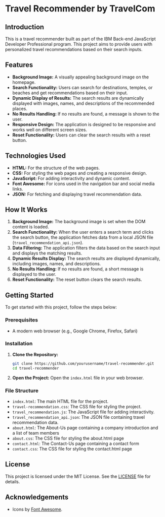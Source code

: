 # Travel Recommender by TravelCom

## Introduction

This is a travel recommender built as part of the IBM Back-end JavaScript Developer Professional program. This project aims to provide users with personalized travel recommendations based on their search inputs.

## Features

- **Background Image:** A visually appealing background image on the homepage.
- **Search Functionality:** Users can search for destinations, temples, or beaches and get recommendations based on their input.
- **Dynamic Display of Results:** The search results are dynamically displayed with images, names, and descriptions of the recommended places.
- **No Results Handling:** If no results are found, a message is shown to the user.
- **Responsive Design:** The application is designed to be responsive and works well on different screen sizes.
- **Reset Functionality:** Users can clear the search results with a reset button.

## Technologies Used

- **HTML:** For the structure of the web pages.
- **CSS:** For styling the web pages and creating a responsive design.
- **JavaScript:** For adding interactivity and dynamic content.
- **Font Awesome:** For icons used in the navigation bar and social media links.
- **JSON:** For fetching and displaying travel recommendation data.

## How It Works

1. **Background Image:** The background image is set when the DOM content is loaded.
2. **Search Functionality:** When the user enters a search term and clicks the search button, the application fetches data from a local JSON file (`travel_recommendation_api.json`).
3. **Data Filtering:** The application filters the data based on the search input and displays the matching results.
4. **Dynamic Results Display:** The search results are displayed dynamically, including images, names, and descriptions.
5. **No Results Handling:** If no results are found, a short message is displayed to the user.
6. **Reset Functionality:** The reset button clears the search results.

## Getting Started

To get started with this project, follow the steps below:

### Prerequisites

- A modern web browser (e.g., Google Chrome, Firefox, Safari)

### Installation

1. **Clone the Repository:**

   ```bash
   git clone https://github.com/yourusername/travel-recommender.git
   cd travel-recommender
   ```

2. **Open the Project:**
   Open the `index.html` file in your web browser.

### File Structure

- `index.html`: The main HTML file for the project.
- `travel-recommendation.css`: The CSS file for styling the project.
- `travel_recommendation.js`: The JavaScript file for adding interactivity.
- `travel_recommendation_api.json`: The JSON file containing travel recommendation data.
- `about.html`: The About-Us page containing a company introduction and a list of team members
- `about.css`: The CSS file for styling the about.html page
- `contact.html`: The Contact-Us page containing a contact form
- `contact.css`: The CSS file for styling the contact.html page

## License

This project is licensed under the MIT License. See the [LICENSE](LICENSE) file for details.

## Acknowledgements

- Icons by [Font Awesome](https://fontawesome.com/).
